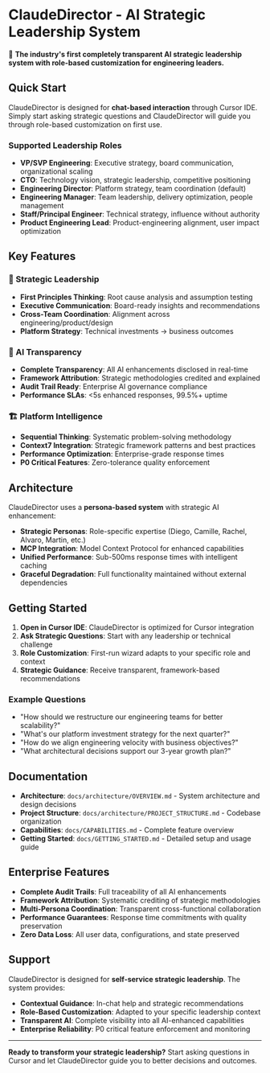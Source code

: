 # ClaudeDirector - AI Strategic Leadership System

🎯 **The industry's first completely transparent AI strategic leadership system with role-based customization for engineering leaders.**

## Quick Start

ClaudeDirector is designed for **chat-based interaction** through Cursor IDE. Simply start asking strategic questions and ClaudeDirector will guide you through role-based customization on first use.

### Supported Leadership Roles
- **VP/SVP Engineering**: Executive strategy, board communication, organizational scaling
- **CTO**: Technology vision, strategic leadership, competitive positioning
- **Engineering Director**: Platform strategy, team coordination (default)
- **Engineering Manager**: Team leadership, delivery optimization, people management
- **Staff/Principal Engineer**: Technical strategy, influence without authority
- **Product Engineering Lead**: Product-engineering alignment, user impact optimization

## Key Features

### 🎯 Strategic Leadership
- **First Principles Thinking**: Root cause analysis and assumption testing
- **Executive Communication**: Board-ready insights and recommendations
- **Cross-Team Coordination**: Alignment across engineering/product/design
- **Platform Strategy**: Technical investments → business outcomes

### 🤖 AI Transparency
- **Complete Transparency**: All AI enhancements disclosed in real-time
- **Framework Attribution**: Strategic methodologies credited and explained
- **Audit Trail Ready**: Enterprise AI governance compliance
- **Performance SLAs**: <5s enhanced responses, 99.5%+ uptime

### 🏗️ Platform Intelligence
- **Sequential Thinking**: Systematic problem-solving methodology
- **Context7 Integration**: Strategic framework patterns and best practices
- **Performance Optimization**: Enterprise-grade response times
- **P0 Critical Features**: Zero-tolerance quality enforcement

## Architecture

ClaudeDirector uses a **persona-based system** with strategic AI enhancement:

- **Strategic Personas**: Role-specific expertise (Diego, Camille, Rachel, Alvaro, Martin, etc.)
- **MCP Integration**: Model Context Protocol for enhanced capabilities
- **Unified Performance**: Sub-500ms response times with intelligent caching
- **Graceful Degradation**: Full functionality maintained without external dependencies

## Getting Started

1. **Open in Cursor IDE**: ClaudeDirector is optimized for Cursor integration
2. **Ask Strategic Questions**: Start with any leadership or technical challenge
3. **Role Customization**: First-run wizard adapts to your specific role and context
4. **Strategic Guidance**: Receive transparent, framework-based recommendations

### Example Questions
- "How should we restructure our engineering teams for better scalability?"
- "What's our platform investment strategy for the next quarter?"
- "How do we align engineering velocity with business objectives?"
- "What architectural decisions support our 3-year growth plan?"

## Documentation

- **Architecture**: `docs/architecture/OVERVIEW.md` - System architecture and design decisions
- **Project Structure**: `docs/architecture/PROJECT_STRUCTURE.md` - Codebase organization
- **Capabilities**: `docs/CAPABILITIES.md` - Complete feature overview
- **Getting Started**: `docs/GETTING_STARTED.md` - Detailed setup and usage guide

## Enterprise Features

- **Complete Audit Trails**: Full traceability of all AI enhancements
- **Framework Attribution**: Systematic crediting of strategic methodologies
- **Multi-Persona Coordination**: Transparent cross-functional collaboration
- **Performance Guarantees**: Response time commitments with quality preservation
- **Zero Data Loss**: All user data, configurations, and state preserved

## Support

ClaudeDirector is designed for **self-service strategic leadership**. The system provides:
- **Contextual Guidance**: In-chat help and strategic recommendations
- **Role-Based Customization**: Adapted to your specific leadership context
- **Transparent AI**: Complete visibility into all AI-enhanced capabilities
- **Enterprise Reliability**: P0 critical feature enforcement and monitoring

---

**Ready to transform your strategic leadership?** Start asking questions in Cursor and let ClaudeDirector guide you to better decisions and outcomes.
